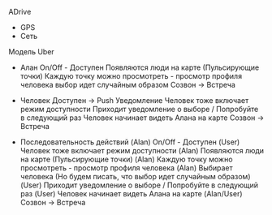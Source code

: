ADrive

- GPS
- Сеть

Модель Uber

- Алан
On/Off - Доступен
Появляются люди на карте (Пульсирующие точки)
Каждую точку можно просмотреть - просмотр профиля человека
выбор идет случайным образом
Созвон -> Встреча

- Человек
Доступен -> Push Уведомление
Человек тоже включает режим доступности
Приходит уведомление о выборе / Попробуйте в следующий раз
Человек начинает видеть Алана на карте
Созвон -> Встреча



- Последовательность действий
(Alan) On/Off - Доступен 
(User) Человек тоже включает режим доступности 
(Alan) Появляются люди на карте (Пульсирующие точки) 
(Alan) Каждую точку можно просмотреть - просмотр профиля человека 
(Alan) Выбирает человека (Но будем писать, что выбор идет случайным образом) 
(User) Приходит уведомление о выборе / Попробуйте в следующий раз 
(User) Человек начинает видеть Алана на карте 
(Alan/User) Созвон -> Встреча
